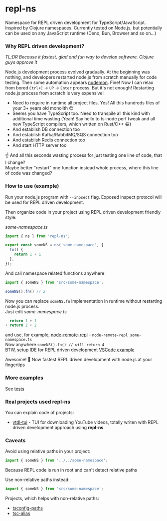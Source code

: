 # repl-ns

Namespace for REPL driven development for TypeScript/JavaScript. 
Inspired by Clojure namespaces.
Currently tested on Node.js, but potentially can be used on any JavaScript runtime (Deno, Bun, Browser and so on...)

### Why REPL driven development?

*TL;DR Because it fastest, glad and fun way to develop software. Clojure guys approve it*

Node.js development process evolved gradually. At the beginning was nothing, and developers restarted node.js from scratch manually for code testing.
Then some automation appears [nodemon](https://nodemon.io/). Fine! Now I can relax from bored `Ctrl+C` -> `UP` -> `Enter` process. But it's not enough! Restarting node.js process from scratch is very expensive! 
* Need to require in runtime all project files. Yes! All this hundreds files of your 3+ years old monolith 😊
* Seems you have TypeScript too. Need to transpile all this kind with additional time wasting (Yeah! Say hello to ts-node perf tweak and all new TypeScript compilers, which written on Rust/C++ 😀)
* And establish DB connection too
* And establish Kafka/RabbitMQ/SQS connection too
* And establish Redis connection too
* And start HTTP server too

☝️ And all this seconds wasting process for just testing one line of code, that I change?<br/>
Maybe better "restart" one function instead whole process, where this line of code was changed?

### How to use (example)

Run your node.js program with `--inpsect` flag. Exposed inspect protocol will be used for REPL driven development.

Then organize code in your project using REPL driven development friendly style:

*some-namespace.ts*

```ts
import { ns } from 'repl-ns';

export const someNS = ns('some-namespace', {
  fn() {
    return 1 + 1
  },
});
```

And call namespace related functions anywhere:

```ts
import { someNS } from 'src/some-namespace';

someNS().fn() // 2
```

Now you can replace `someNS.fn` implementation in runtime without restarting node.js process. <br/>
Just edit *some-namespace.ts*

```ts
- return 1 + 1
+ return 2 + 2
```

and use, for example, [node-remote-repl](https://github.com/darky/node-remote-repl) - `node-remote-repl some-namespace.ts`<br/>
Now anywhere `someNS().fn() // will return 4`<br/>
BTW, setup IDE for REPL driven development [VSCode example](https://github.com/darky/node-remote-repl#integration-with-ide)

Awesome! 🦄 Now fastest REPL driven development with node.js at your fingertips 

### More examples

See [tests](https://github.com/darky/repl-ns/blob/master/test.ts)

### Real projects used repl-ns

You can explain code of projects:

* [ytdl-tui](https://github.com/darky/ytdl-tui) - TUI for downloading YouTube videos, totally writen with REPL driven development approach using **repl-ns**

### Caveats

Avoid using relative paths in your project:

```ts
import { someNS } from '../../some-namespace';
```

Because REPL code is run in root and can't detect relative paths

Use non-relative paths instead:

```ts
import { someNS } from 'src/some-namespace';
```

Projects, which helps with non-relative paths:
* [tsconfig-paths](https://github.com/dividab/tsconfig-paths)
* [tsc-alias](https://github.com/justkey007/tsc-alias)
